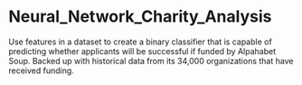 # Neural_Network_Charity_Analysis

Use features in a dataset to create a binary classifier that is capable of predicting whether applicants will be successful if funded by Alpahabet Soup. Backed up with historical data from its 34,000 organizations that have received funding.

